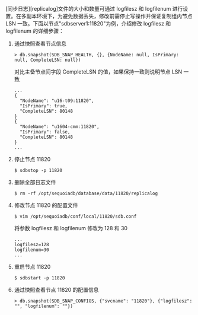 [同步日志][replicalog]文件的大小和数量可通过 logfilesz 和 logfilenum 进行设置。在多副本环境下，为避免数据丢失，修改前需停止写操作并保证复制组内节点 LSN 一致。下面以节点"sdbserver1:11820"为例，介绍修改 logfilesz 和 logfilenum 的详细步骤：

1. 通过快照查看节点信息

    ```lang-javascript
    > db.snapshot(SDB_SNAP_HEALTH, {}, {NodeName: null, IsPrimary: null, CompleteLSN: null})
    ```

    对比主备节点间字段 CompleteLSN 的值，如果保持一致则说明节点 LSN 一致
    
    ```lang-javascript
    ...
    {
      "NodeName": "u16-t09:11820",
      "IsPrimary": true,
      "CompleteLSN": 80148
    }
    {
      "NodeName": "u1604-cmm:11820",
      "IsPrimary": false,
      "CompleteLSN": 80148
    }
    ...
    ```

2. 停止节点 11820

    ```lang-bash
    $ sdbstop -p 11820
    ```

3. 删除全部日志文件

    ```lang-bash
    $ rm -rf /opt/sequoiadb/database/data/11820/replicalog
    ```

4. 修改节点 11820 的配置文件

    ```lang-bash
    $ vim /opt/sequoiadb/conf/local/11820/sdb.conf
    ```
  
    将参数 logfilesz 和 logfilenum 修改为 128 和 30

    ```lang-ini
    ...
    logfilesz=128
    logfilenum=30
    ...
    ```

5. 重启节点 11820

    ```lang-bash
    $ sdbstart -p 11820
    ```

6. 通过快照查看节点 11820 的配置信息

    ```lang-javascript
    > db.snapshot(SDB_SNAP_CONFIGS, {"svcname": "11820"}, {"logfilesz": "", "logfilenum": ""})
    ```


[^_^]:
    本文使用的所有引用及链接
[replicalog]:manual/Distributed_Engine/Architecture/Replication/architecture.md#同步日志
